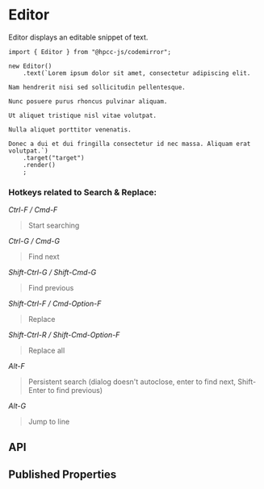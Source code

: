 # Editor

<!--meta

-->

Editor displays an editable snippet of text.

```sample-code
import { Editor } from "@hpcc-js/codemirror";

new Editor()
    .text(`Lorem ipsum dolor sit amet, consectetur adipiscing elit.

Nam hendrerit nisi sed sollicitudin pellentesque.

Nunc posuere purus rhoncus pulvinar aliquam.

Ut aliquet tristique nisl vitae volutpat.

Nulla aliquet porttitor venenatis.

Donec a dui et dui fringilla consectetur id nec massa. Aliquam erat volutpat.`)
    .target("target")
    .render()
    ;

```

### Hotkeys related to Search & Replace:

_Ctrl-F / Cmd-F_

>Start searching

_Ctrl-G / Cmd-G_

>Find next

_Shift-Ctrl-G / Shift-Cmd-G_

>Find previous

_Shift-Ctrl-F / Cmd-Option-F_

>Replace

_Shift-Ctrl-R / Shift-Cmd-Option-F_

>Replace all

_Alt-F_

>Persistent search (dialog doesn't autoclose, enter to find next, Shift-Enter to find previous)

_Alt-G_

>Jump to line

## API

## Published Properties
```@hpcc-js/codemirror:Editor
```
